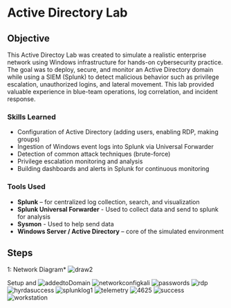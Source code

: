 # Active Directory Lab

## Objective

This Active Directoy Lab was created to simulate a realistic enterprise network using Windows infrastructure for hands-on cybersecurity practice. The goal was to deploy, secure, and monitor an Active Directory domain while using a SIEM (Splunk) to detect malicious behavior such as privilege escalation, unauthorized logins, and lateral movement. This lab provided valuable experience in blue-team operations, log correlation, and incident response.

### Skills Learned

- Configuration of Active Directory (adding users, enabling RDP, making groups)
- Ingestion of Windows event logs into Splunk via Universal Forwarder
- Detection of common attack techniques (brute-force)
- Privilege escalation monitoring and analysis
- Building dashboards and alerts in Splunk for continuous monitoring

### Tools Used

- **Splunk** – for centralized log collection, search, and visualization
- **Splunk Universal Forwarder** - Used to collect data and send to splunk for analysis
- **Sysmon** - Used to help send data
- **Windows Server / Active Directory** – core of the simulated environment 

  
## Steps

1: Network Diagram*
![draw2](https://github.com/user-attachments/assets/2cefb5ec-4a18-44cf-9cb1-e64902e8ac02)

Setup and 
![addedtoDomain](https://github.com/user-attachments/assets/072377f4-c063-4c89-94f0-89dffa3c455b)
![networkconfigkali](https://github.com/user-attachments/assets/19707c62-6355-447c-8c7e-b0b233b5f369)
![passwords](https://github.com/user-attachments/assets/bbdb4d5f-b3e6-4419-ac9b-4b0673bc5184)
![rdp](https://github.com/user-attachments/assets/26e06b14-1121-4e85-8976-35a8d0a74a3e)
![hyrdasuccess](https://github.com/user-attachments/assets/43614fba-3bc6-4a45-984a-633a84eae2cc)
![splunklog1](https://github.com/user-attachments/assets/f140490d-0bb1-4d48-b407-e4cc0a3ef1e0)
![telemetry](https://github.com/user-attachments/assets/4ce7c453-f34d-441b-a4ef-b7814b1ff0cb)
![4625](https://github.com/user-attachments/assets/f5547508-bb80-4d4b-a931-46c14dee6320)
![success](https://github.com/user-attachments/assets/74734f6e-80f4-41a1-81f4-99e606ade05d)
![workstation](https://github.com/user-attachments/assets/afff6180-73e4-4ae1-b001-a9e8cf3d04e0)







